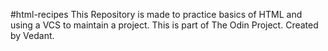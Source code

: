 #html-recipes
This Repository is made to practice basics of HTML and using a VCS to maintain a project.
This is part of The Odin Project.
Created by Vedant.
